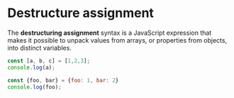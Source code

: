 # Destructure assignment

The **destructuring assignment** syntax is a JavaScript expression that makes it possible to unpack values from arrays, or properties from objects, into distinct variables.

```js | {type: 'script'}
const [a, b, c] = [1,2,3];
console.log(a);

const {foo, bar} = {foo: 1, bar: 2}
console.log(foo);
```